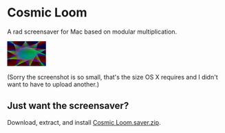 # Cosmic Loom
A rad screensaver for Mac based on modular multiplication.

![Screenshot thumbnail](Cosmic%20Loom/thumbnail.png)

(Sorry the screenshot is so small, that's the size OS X requires and I didn't want to have to upload another.)

## Just want the screensaver?
Download, extract, and install [Cosmic Loom.saver.zip](Cosmic%20Loom.saver.zip).
